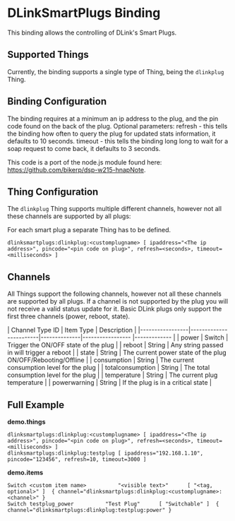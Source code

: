 # DLinkSmartPlugs Binding

This binding allows the controlling of DLink's Smart Plugs.

## Supported Things

Currently, the binding supports a single type of Thing, being the ```dlinkplug``` Thing.

## Binding Configuration

The binding requires at a minimum an ip address to the plug, and the pin code found on the back of the plug.
Optional parameters:
refresh - this tells the binding how often to query the plug for updated stats information, it defaults to 10 seconds.
timeout - this tells the binding long long to wait for a soap request to come back, it defaults to 3 seconds.

This code is a port of the node.js module found here:
https://github.com/bikerp/dsp-w215-hnapNote.

## Thing Configuration

The `dlinkplug` Thing supports multiple different channels, however not all these channels are supported by all plugs:

For each smart plug a separate Thing has to be defined.

```
dlinksmartplugs:dlinkplug:<customplugname> [ ipaddress="<The ip address>", pincode="<pin code on plug>", refresh=<seconds>, timeout=<milliseconds> ]
```

## Channels

All Things support the following channels, however not all these channels are supported by all plugs.
If a channel is not supported by the plug you will not receive a valid status update for it.
Basic DLink plugs only support the first three channels (power, reboot, state).

| Channel Type ID | Item Type    | Description  |
|-----------------|------------------------|--------------|----------------- |------------- |
| power | Switch       | Trigger the ON/OFF state of the plug |
| reboot | String       | Any string passed in will trigger a reboot |
| state | String       | The current power state of the plug ON/OFF/Rebooting/Offline |
| consumption | String       | The current consumption level for the plug |
| totalconsumption | String       | The total consumption level for the plug |
| temperature | String       | The current plug temperature |
| powerwarning | String       | If the plug is in a critical state |

## Full Example

**demo.things**

```
dlinksmartplugs:dlinkplug:<customplugname> [ ipaddress="<The ip address>", pincode="<pin code on plug>", refresh=<seconds>, timeout=<milliseconds> ]
dlinksmartplugs:dlinkplug:testplug [ ipaddress="192.168.1.10", pincode="123456", refresh=10, timeout=3000 ]
```

**demo.items**

```
Switch <custom item name>          "<visible text>"      [ "<tag, optional>" ]  { channel="dlinksmartplugs:dlinkplug:<customplugname>:<channel>" }
Switch testplug_power          "Test Plug"      [ "Switchable" ]  { channel="dlinksmartplugs:dlinkplug:testplug:power" }
```